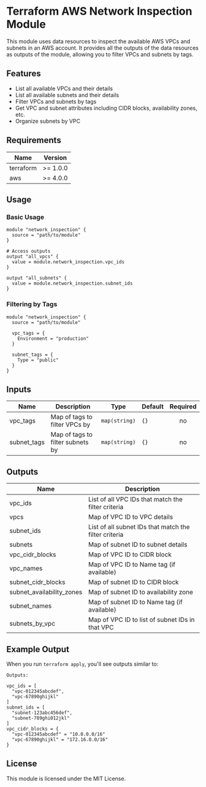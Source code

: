# Terraform AWS Network Inspection Module

This module uses data resources to inspect the available AWS VPCs and subnets in an AWS account. It provides all the outputs of the data resources as outputs of the module, allowing you to filter VPCs and subnets by tags.

## Features

- List all available VPCs and their details
- List all available subnets and their details
- Filter VPCs and subnets by tags
- Get VPC and subnet attributes including CIDR blocks, availability zones, etc.
- Organize subnets by VPC

## Requirements

| Name | Version |
|------|---------|
| terraform | >= 1.0.0 |
| aws | >= 4.0.0 |

## Usage

### Basic Usage

```hcl
module "network_inspection" {
  source = "path/to/module"
}

# Access outputs
output "all_vpcs" {
  value = module.network_inspection.vpc_ids
}

output "all_subnets" {
  value = module.network_inspection.subnet_ids
}
```

### Filtering by Tags

```hcl
module "network_inspection" {
  source = "path/to/module"
  
  vpc_tags = {
    Environment = "production"
  }
  
  subnet_tags = {
    Type = "public"
  }
}
```

## Inputs

| Name | Description | Type | Default | Required |
|------|-------------|------|---------|:--------:|
| vpc_tags | Map of tags to filter VPCs by | `map(string)` | `{}` | no |
| subnet_tags | Map of tags to filter subnets by | `map(string)` | `{}` | no |

## Outputs

| Name | Description |
|------|-------------|
| vpc_ids | List of all VPC IDs that match the filter criteria |
| vpcs | Map of VPC ID to VPC details |
| subnet_ids | List of all subnet IDs that match the filter criteria |
| subnets | Map of subnet ID to subnet details |
| vpc_cidr_blocks | Map of VPC ID to CIDR block |
| vpc_names | Map of VPC ID to Name tag (if available) |
| subnet_cidr_blocks | Map of subnet ID to CIDR block |
| subnet_availability_zones | Map of subnet ID to availability zone |
| subnet_names | Map of subnet ID to Name tag (if available) |
| subnets_by_vpc | Map of VPC ID to list of subnet IDs in that VPC |

## Example Output

When you run `terraform apply`, you'll see outputs similar to:

```
Outputs:

vpc_ids = [
  "vpc-012345abcdef",
  "vpc-67890ghijkl"
]
subnet_ids = [
  "subnet-123abc456def",
  "subnet-789ghi012jkl"
]
vpc_cidr_blocks = {
  "vpc-012345abcdef" = "10.0.0.0/16"
  "vpc-67890ghijkl" = "172.16.0.0/16"
}
```

## License

This module is licensed under the MIT License. 
